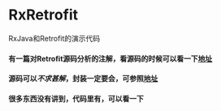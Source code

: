 # RxRetrofit
RxJava和Retrofit的演示代码

#### 有一篇对Retrofit源码分析的注解，看源码的时候可以看一下[地址](https://github.com/Zzzia/RxRetrofit/blob/master/app/src/main/java/com/zia/rxretrofit/encapsulation/demo/retrofit/Analys.md)

#### 源码可以*不求甚解*，封装一定要会，可参照[地址](https://github.com/Zzzia/RxRetrofit/tree/master/app/src/main/java/com/zia/rxretrofit/encapsulation)

#### 很多东西没有讲到，代码里有，可以看一下
